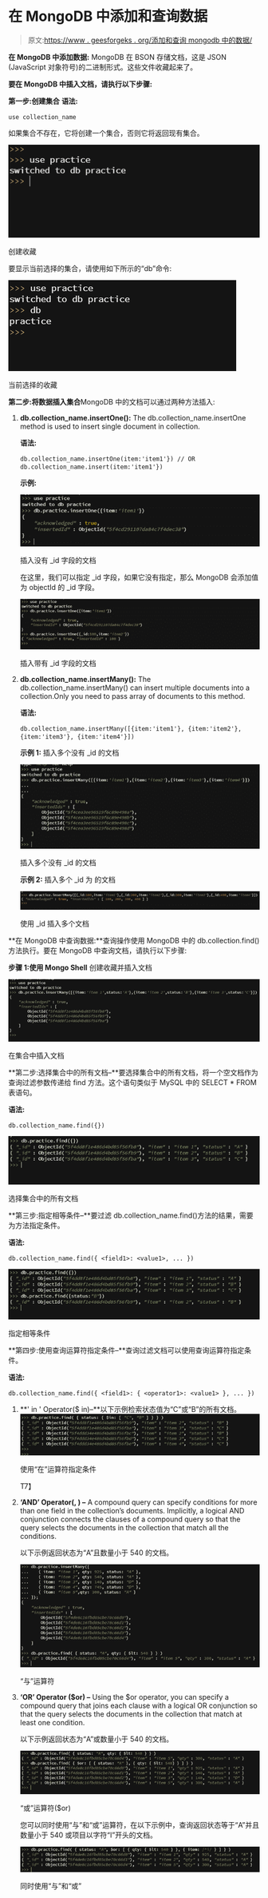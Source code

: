 # 在 MongoDB 中添加和查询数据

> 原文:[https://www . geesforgeks . org/添加和查询 mongodb 中的数据/](https://www.geeksforgeeks.org/adding-and-querying-the-data-in-mongodb/)

**在 MongoDB 中添加数据:** MongoDB 在 BSON 存储文档，这是 JSON (JavaScript 对象符号)的二进制形式。这些文件收藏起来了。

**要在 MongoDB 中插入文档，请执行以下步骤:**

**第一步:创建集合**
**语法:**

```
use collection_name

```

如果集合不存在，它将创建一个集合，否则它将返回现有集合。

![](img/2b2efc07e2a78c73be0b3aef6540b4a9.png)

创建收藏

要显示当前选择的集合，请使用如下所示的“db”命令:

![](img/da0fd48c761c26c2b06152e0ba055fb6.png)

当前选择的收藏

**第二步:将数据插入集合**MongoDB 中的文档可以通过两种方法插入:

1.  **db.collection_name.insertOne():** The db.collection_name.insertOne method is used to insert single document in collection.

    **语法:**

    ```
    db.collection_name.insertOne(item:'item1'}) // OR
    db.collection_name.insert(item:'item1'})

    ```

    **示例:**

    ![](img/d11458d8d9984c7daa22772b41b02165.png)

    插入没有 _id 字段的文档

    在这里，我们可以指定 _id 字段，如果它没有指定，那么 MongoDB 会添加值为 objectId 的 _id 字段。

    ![](img/75695b1669bb905bfbc787bf801e1c86.png)

    插入带有 _id 字段的文档

2.  **db.collection_name.insertMany():** The db.collection_name.insertMany() can insert multiple documents into a collection.Only you need to pass array of documents to this method.

    **语法:**

    ```
    db.collection_name.insertMany([{item:'item1'}, {item:'item2'}, 
    {item:'item3'}, {item:'item4'}]) 

    ```

    **示例 1:** 插入多个没有 _id 的文档

    ![](img/a41864beeaf1c8fcd78dedf698f1df6c.png)

    插入多个没有 _id 的文档

    **示例 2:** 插入多个 _id 为
    的文档

    ![](img/bad5defe1f48f95cd38fdcf6b02c2c54.png)

    使用 _id 插入多个文档

**在 MongoDB 中查询数据:**查询操作使用 MongoDB 中的 db.collection.find()方法执行。要在 MongoDB 中查询文档，请执行以下步骤:

**步骤 1:使用 Mongo Shell**
创建收藏并插入文档

![](img/014d9bef94afdf62164f6f8b19bb18e5.png)

在集合中插入文档

**第二步:选择集合中的所有文档–**要选择集合中的所有文档，将一个空文档作为查询过滤参数传递给 find 方法。这个语句类似于 MySQL 中的 SELECT * FROM 表语句。

**语法:**

```
db.collection_name.find({})

```

![](img/7a02df6082c82502cb980760a526890b.png)

选择集合中的所有文档

**第三步:指定相等条件–**要过滤 db.collection_name.find()方法的结果，需要为方法指定条件。

**语法:**

```
db.collection_name.find({ <field1>: <value1>, ... })

```

![](img/6e7b77806400bdfbff8bf729585aa268.png)

指定相等条件

**第四步:使用查询运算符指定条件–**查询过滤文档可以使用查询运算符指定条件。

**语法:**

```
db.collection_name.find({ <field1>: { <operator1>: <value1> }, ... })

```

1.  **' in ' Operator($ in)–**以下示例检索状态值为“C”或“B”的所有文档。
    ![](img/1ac31f165695a2bbd33aa55351140329.png)

    使用“在”运算符指定条件

    T7】
2.  **‘AND’ Operator(, ) –** A compound query can specify conditions for more than one field in the collection’s documents. Implicitly, a logical AND conjunction connects the clauses of a compound query so that the query selects the documents in the collection that match all the conditions.

    以下示例返回状态为“A”且数量小于 540 的文档。

    ![](img/4434d5abdc620ef8171f52f81ee30a98.png)

    “与”运算符

3.  **‘OR’ Operator ($or) –** Using the $or operator, you can specify a compound query that joins each clause with a logical OR conjunction so that the query selects the documents in the collection that match at least one condition.

    以下示例返回状态为“A”或数量小于 540 的文档。

    ![](img/835dbccf44072049c6805e3c6c700df3.png)

    “或”运算符($or)

    您可以同时使用“与”和“或”运算符，在以下示例中，查询返回状态等于“A”并且数量小于 540 或项目以字符“I”开头的文档。

    ![](img/7929f3f18b87e3753b393cc38cb356ed.png)

    同时使用“与”和“或”